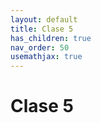 ```yaml
---
layout: default
title: Clase 5
has_children: true
nav_order: 50
usemathjax: true
---
```

# Clase 5

